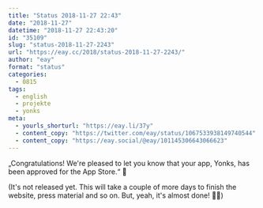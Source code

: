 ```yaml
---
title: "Status 2018-11-27 22:43"
date: "2018-11-27"
datetime: "2018-11-27 22:43:20"
id: "35109"
slug: "status-2018-11-27-2243"
url: "https://eay.cc/2018/status-2018-11-27-2243/"
author: "eay"
format: "status"
categories:
  - 0815
tags:
  - english
  - projekte
  - yonks
meta:
  - yourls_shorturl: "https://eay.li/37y"
  - content_copy: "https://twitter.com/eay/status/1067533938149740544"
  - content_copy: "https://eay.social/@eay/101145306643066623"
---
```


„Congratulations! We're pleased to let you know that your app, Yonks, has been approved for the App Store.“ 🎉

(It's not released yet. This will take a couple of more days to finish the website, press material and so on. But, yeah, it's almost done! 💪🏻)
